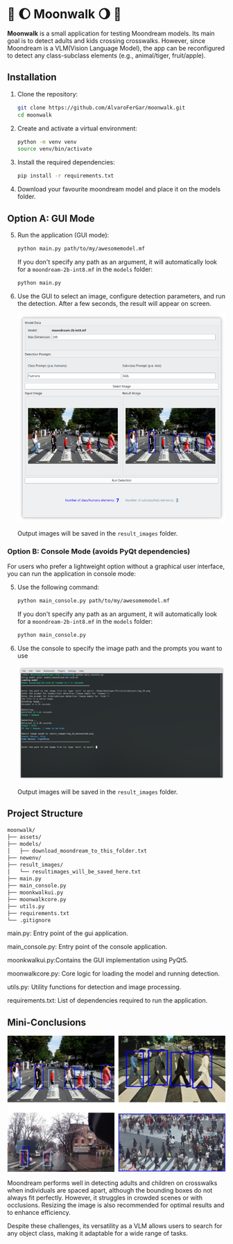 # 🚶 🌔 Moonwalk 🌖 🚶

**Moonwalk** is a small application for testing Moondream models. Its main goal is to detect adults and kids crossing crosswalks. However, since Moondream is a VLM(Vision Language Model), the app can be reconfigured to detect any class-subclass elements (e.g., animal/tiger, fruit/apple).

## Installation

1. Clone the repository:
    ```sh
    git clone https://github.com/AlvaroFerGar/moonwalk.git
    cd moonwalk
    ```
2. Create and activate a virtual environment:
    ```sh
    python -m venv venv
    source venv/bin/activate
    ```
3. Install the required dependencies:
    ```sh
    pip install -r requirements.txt
    ```
4. Download your favourite moondream model and place it on the models folder.
## Option A: GUI Mode
5. Run the application (GUI mode):
    ```sh
    python main.py path/to/my/awesomemodel.mf
    ```
    If you don't specify any path as an argument, it will automatically look for a `moondream-2b-int8.mf` in the `models` folder:
    ```sh
    python main.py 
    ```

6. Use the GUI to select an image, configure detection parameters, and run the detection. After a few seconds, the result will appear on screen.
   
   ![screenshot](assets/screenshot.png)

   Output images will be saved in the `result_images` folder.

### Option B: Console Mode (avoids PyQt dependencies)
For users who prefer a lightweight option without a graphical user interface, you can run the application in console mode:

5. Use the following command:
    ```sh
    python main_console.py path/to/my/awesomemodel.mf
    ```
   If you don't specify any path as an argument, it will automatically look for a `moondream-2b-int8.mf` in the `models` folder:
    ```sh
    python main_console.py 
    ```
6. Use the console to specify the image path and the prompts you want to use

   ![screenshot](assets/screenshot_console.png)

   Output images will be saved in the `result_images` folder.
  
## Project Structure

```
moonwalk/
├── assets/
├── models/
│   ├── download_moondream_to_this_folder.txt
├── newenv/
├── result_images/
│   └── resultimages_will_be_saved_here.txt
├── main.py
├── main_console.py
├── moonkwalkui.py
├── moonwalkcore.py
├── utils.py
├── requirements.txt
└── .gitignore
```

main.py: Entry point of the gui application.

main_console.py: Entry point of the console application.

moonkwalkui.py:Contains the GUI implementation using PyQt5.

moonwalkcore.py: Core logic for loading the model and running detection.

utils.py: Utility functions for detection and image processing.

requirements.txt: List of dependencies required to run the application.


## Mini-Conclusions
![screenshot](assets/example.png)

Moondream performs well in detecting adults and children on crosswalks when individuals are spaced apart, although the bounding boxes do not always fit perfectly. However, it struggles in crowded scenes or with occlusions. Resizing the image is also recommended for optimal results and to enhance efficiency.

Despite these challenges, its versatility as a VLM allows users to search for any object class, making it adaptable for a wide range of tasks.
